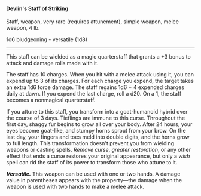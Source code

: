 #### Devlin's Staff of Striking

Staff, weapon, very rare (requires attunement), simple weapon, melee weapon, 4 lb.

1d6 bludgeoning  - versatile (1d8)

---

This staff can be wielded as a magic quarterstaff that grants a +3 bonus to attack and damage rolls made with it.

The staff has 10 charges. When you hit with a melee attack using it, you can expend up to 3 of its charges. For each charge you expend, the target takes an extra 1d6 force damage. The staff regains 1d6 + 4 expended charges daily at dawn. If you expend the last charge, roll a d20. On a 1, the staff becomes a nonmagical quarterstaff.

If you attune to this staff, you transform into a goat-humanoid hybrid over the course of 3 days. Tieflings are immune to this curse. Throughout the first day, shaggy fur begins to grow all over your body. After 24 hours, your eyes become goat-like, and stumpy horns sprout from your brow. On the last day, your fingers and toes meld into double digits, and the horns grow to full length. This transformation doesn't prevent you from wielding weapons or casting spells. *Remove curse*, *greater restoration*, or any other effect that ends a curse restores your original appearance, but only a *wish* spell can rid the staff of its power to transform those who attune to it.

***Versatile.*** This weapon can be used with one or two hands. A damage value in parentheses appears with the property—the damage when the weapon is used with two hands to make a melee attack.
